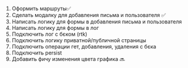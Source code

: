1. Оформить маршруты✅
2. Сделать модалку для добавления письма и пользователя ✅
3. Написать логику для формы в добавления письма и пользователя
4. Написать логику для формы в лог
5. Подключить лог с бєком (rtk)
6. Подключить логику приватной/публичной страницы
7. Подключить операции гет, добавления, удаления с бєка
8. Подключить persist
9. Добавить фичу изменения цвета графика 🔜

<!-- 16. Включить <React.StrictMode> -->

<!-- 99.При длительном отсутствии в сети сохраненный токен в локале становится
невалидный и при попытке получить данные пользователя происходит ошибка -->
